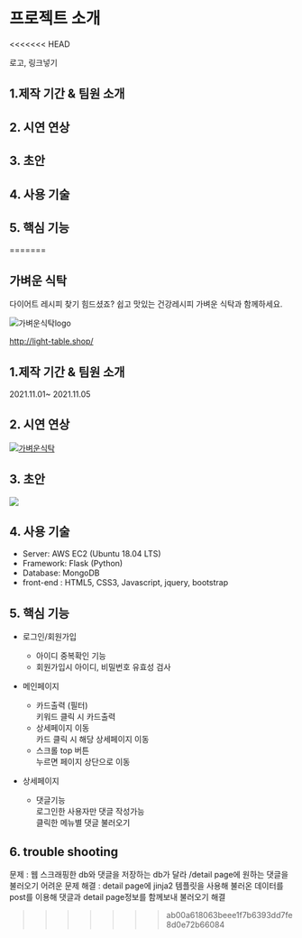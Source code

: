 # 프로젝트 소개
<<<<<<< HEAD

로고, 링크넣기

##  1.제작 기간 & 팀원 소개

## 2. 시연 연상 

## 3. 초안

## 4. 사용 기술

## 5. 핵심 기능
=======
## 가벼운 식탁
다이어트 레시피 찾기 힘드셨죠?
쉽고 맛있는 건강레시피
가벼운 식탁과 함께하세요.


![가벼운식탁logo](https://user-images.githubusercontent.com/80900915/140594405-631a3712-421e-4549-92b6-feeb3aa0cea2.png)

http://light-table.shop/


##  1.제작 기간 & 팀원 소개
2021.11.01~ 2021.11.05


## 2. 시연 연상 
[![가벼운식탁](https://img.youtube.com/vi/96KFZ_nZlzk/0.jpg)](https://youtu.be/96KFZ_nZlzk)

## 3. 초안
![](https://images.velog.io/images/jurani/post/76616efb-4c35-429d-b21f-9c82d133ff66/lightTable.JPG)

## 4. 사용 기술

* Server: AWS EC2 (Ubuntu 18.04 LTS)
* Framework: Flask (Python)
* Database: MongoDB
* front-end : HTML5, CSS3, Javascript, jquery, bootstrap

## 5. 핵심 기능
* 로그인/회원가입
  - 아이디 중복확인 기능
  - 회원가입시 아이디, 비밀번호 유효성 검사
  
* 메인페이지
   * 카드출력 (필터)
     <br>키워드 클릭 시 카드출력
   * 상세페이지 이동
     <br>카드 클릭 시 해당 상세페이지 이동
   * 스크롤 top 버튼
     <br>누르면 페이지 상단으로 이동
     
* 상세페이지
    * 댓글기능
     <br>로그인한 사용자만 댓글 작성가능
     <br>클릭한 메뉴별 댓글 불러오기

## 6. trouble shooting
문제 : 웹 스크래핑한 db와 댓글을 저장하는 db가 달라 /detail page에 원하는 댓글을 불러오기 어려운 문제
해결 : detail page에 jinja2 템플릿을 사용해 불러온 데이터를 post를 이용해 댓글과 detail page정보를 함께보내 불러오기 해결
>>>>>>> ab00a618063beee1f7b6393dd7fe8d0e72b66084
